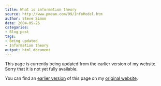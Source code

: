 ```yaml
---
title: What is information theory
source: http://www.pmean.com/99/InfoModel.htm
author: Steve Simon
date: 2004-05-26
categories:
- Blog post
tags:
- Being updated
- Information theory
output: html_document
---
```


This page is currently being updated from the earlier version of my website. Sorry that it is not yet fully available.

<!---More--->

You can find an [earlier version][sim1] of this page on my [original website][sim2].

[sim1]: http://www.pmean.com/99/InfoModel.htm
[sim2]: http://www.pmean.com/original_site.html
